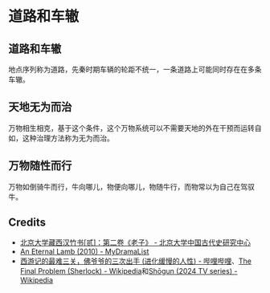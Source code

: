 # 道路和车辙

## 道路和车辙
地点序列称为道路，先秦时期车辆的轮距不统一，一条道路上可能同时存在在多条车辙。

## 天地无为而治
万物相生相克，基于这个条件，这个万物系统可以不需要天地的外在干预而运转自如，这种治理方法称为无为而治。

## 万物随性而行
万物如倒骑牛而行，牛向哪儿，物便向哪儿，物随牛行，而物常以为自己在驾驭牛。

## Credits
- [北京大学藏西汉竹书[贰]：第二卷《老子》 - 北京大学中国古代史研究中心](https://zggds.pku.edu.cn/xzxz/58180.htm)
- [An Eternal Lamb (2010) - MyDramaList](https://mydramalist.com/722607-an-eternal-lamb)
- [西游记的最难三关，佛爷爷的三次出手 (进化缓慢的人性) - 哔哩哔哩](https://www.bilibili.com/video/BV1re4y1b7sV)、[The Final Problem (Sherlock) - Wikipedia](https://en.wikipedia.org/wiki/The_Final_Problem_(Sherlock))和[Shōgun (2024 TV series) - Wikipedia](https://en.wikipedia.org/wiki/Shōgun_(2024_TV_series))
